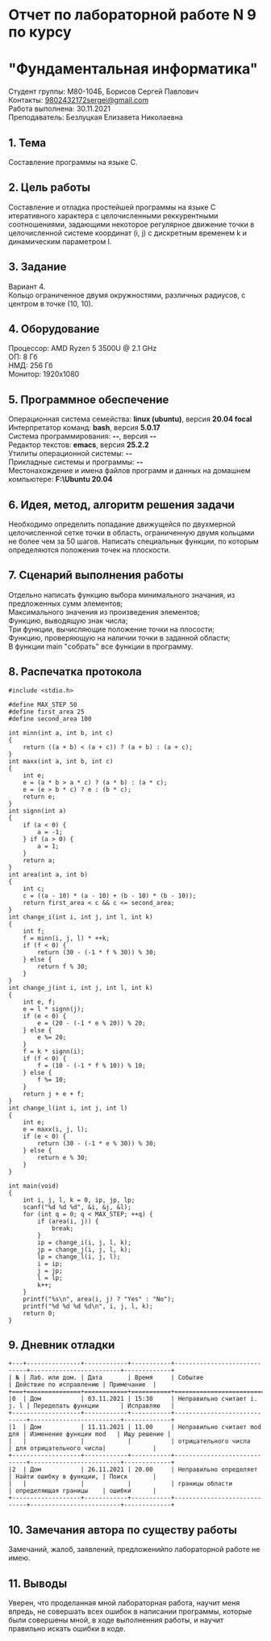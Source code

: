 # Отчет по лабораторной работе N 9 по курсу
# "Фундаментальная информатика"

Студент группы: M80-104Б, Борисов Сергей Павлович\
Контакты: 9802432172sergei@gmail.com\
Работа выполнена: 30.11.2021\
Преподаватель: Безлуцкая Елизавета Николаевна

## 1. Тема

Составление программы на языке С.

## 2. Цель работы

Составление и отладка простейшей программы на языке С итеративного характера с целочисленными реккурентными соотношениями, задающими некоторое регулярное движение точки в целочисленной системе координат (i, j) с дискретным временем k и динамическим параметром l.

## 3. Задание

Вариант 4.\
Кольцо ограниченное двумя окружностями, различных радиусов, с центром в точке (10, 10).

## 4. Оборудование

Процессор: AMD Ryzen 5 3500U @ 2.1 GHz\
ОП: 8 Гб\
НМД: 256 Гб\
Монитор: 1920x1080

## 5. Программное обеспечение

Операционная система семейства: **linux (ubuntu)**, версия **20.04 focal**\
Интерпретатор команд: **bash**, версия **5.0.17**\
Система программирования: **--**, версия **--**\
Редактор текстов: **emacs**, версия **25.2.2**\
Утилиты операционной системы: **--**\
Прикладные системы и программы: **--**\
Местонахождение и имена файлов программ и данных на домашнем компьютере: **F:\Ubuntu 20.04**

## 6. Идея, метод, алгоритм решения задачи

Необходимо определить попадание движущейся по двухмерной целочисленной сетке точки в область, ограниченную двумя кольцами не более чем за 50 шагов. 
Написать специальнык функции, по которым определяются положения точек на плоскости.

## 7. Сценарий выполнения работы

Отдельно написать функцию выбора минимального значания, из предложенных сумм элементов;\
Максимального значения из произведения элементов;\
Функцию, выводящую знак числа;\
Три функции, вычисляющие положение точки на плосости;\
Функцию, проверяющую на наличии точки в заданной области;\
В функции main "собрать" все функции в программу.

## 8. Распечатка протокола

```
#include <stdio.h>

#define MAX_STEP 50
#define first_area 25
#define second_area 100

int minn(int a, int b, int c)
{
    return ((a + b) < (a + c)) ? (a + b) : (a + c);
}
int maxx(int a, int b, int c)
{
    int e;
    e = (a * b > a * c) ? (a * b) : (a * c);
    e = (e > b * c) ? e : (b * c);
    return e;
}
int signn(int a)
{
    if (a < 0) {
        a = -1;
    } if (a > 0) {
        a = 1;
    }
    return a;
}
int area(int a, int b)
{
    int c;
    c = ((a - 10) * (a - 10) + (b - 10) * (b - 10));
    return first_area < c && c <= second_area;
}
int change_i(int i, int j, int l, int k)
{
    int f;
    f = minn(i, j, l) * ++k;
    if (f < 0) {
        return (30 - (-1 * f % 30)) % 30;
    } else {
        return f % 30;
    }
}
int change_j(int i, int j, int l, int k)
{
    int e, f;
    e = l * signn(j);
    if (e < 0) {
        e = (20 - (-1 * e % 20)) % 20;
    } else {
        e %= 20;
    }
    f = k * signn(i);
    if (f < 0) {
        f = (10 - (-1 * f % 10)) % 10;
    } else {
        f %= 10;
    }
    return j + e + f;
}
int change_l(int i, int j, int l)
{
    int e;
    e = maxx(i, j, l);
    if (e < 0) {
        return (30 - (-1 * e % 30)) % 30;
    } else {
        return e % 30;
    }
}

int main(void)
{
    int i, j, l, k = 0, ip, jp, lp;
    scanf("%d %d %d", &i, &j, &l);
    for (int q = 0; q < MAX_STEP; ++q) {
        if (area(i, j)) {
            break;
        }
        ip = change_i(i, j, l, k);
        jp = change_j(i, j, l, k);
        lp = change_l(i, j, l);
        i = ip;
        j = jp;
        l = lp;
        k++;
    }
    printf("%s\n", area(i, j) ? "Yes" : "No");
    printf("%d %d %d %d\n", i, j, l, k);
    return 0;
}

```

## 9. Дневник отладки

```
+---+---------------+------------+-----------+-----------------------------+-------------------------+-------------+
| № | Лаб. или дом. | Дата       | Время     | Событие                     | Действие по исправлению | Примечание  |
+===+===============+============+===========+=============================+=========================+=============+
|0  | Дом           | 03.11.2021 | 15:30     | Неправильно считает i. j. l | Переделать функции      | Исправляю   |
+-------------------+------------+-----------+-----------------------------+-------------------------+-------------+
|1  | Дом           | 11.11.2021 | 11.00     | Неправильно считает mod для | Изменение функции mod   | Ищу решение |
|   |               |            |           | отрицательного числа        | для отрицательного числа|             |
+-------------------+------------+-----------+-----------------------------+-------------------------+-------------+
|2  | Дом           | 26.11.2021 | 20.00     | Неправильно определяет      | Найти ошибку в функции, | Поиск       |
|   |               |            |           | границы области             | определяющая границы    | ошибки      |
+-------------------+------------+-----------+-----------------------------+-------------------------+-------------+
```

## 10. Замечания автора по существу работы

Замечаний, жалоб, заявлений, предложенийпо лабораторной работе не имею.

## 11. Выводы

Уверен, что проделанная мной лабораторная работа, научит меня впредь, не совершать всех ошибок в написании программы, которые были совершены мной, в ходе выполненния работы, и научит правильно искать ошибки в коде.
